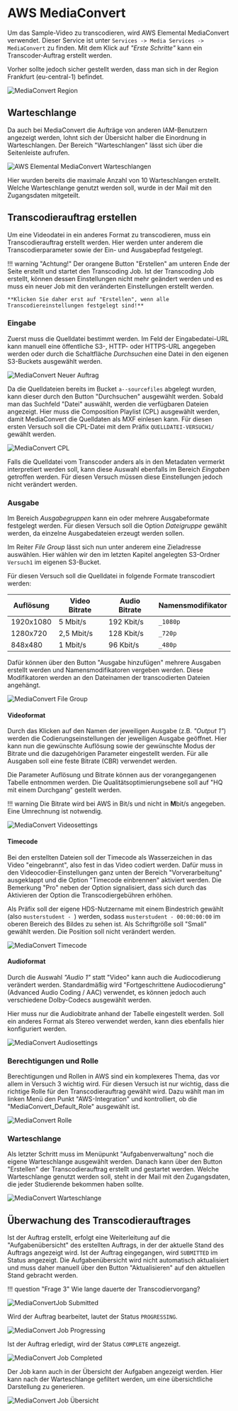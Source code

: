 # AWS MediaConvert

Um das Sample-Video zu transcodieren, wird AWS Elemental MediaConvert verwendet. Dieser Service ist unter `Services -> Media Services -> MediaConvert` zu finden. Mit dem Klick auf *"Erste Schritte"* kann ein Transcoder-Auftrag erstellt werden. 

Vorher sollte jedoch sicher gestellt werden, dass man sich in der Region Frankfurt (eu-central-1) befindet.

![MediaConvert Region](../assets/versuch1/mediaconvert_region.png)

## Warteschlange

Da auch bei MediaConvert die Aufträge von anderen IAM-Benutzern angezeigt werden, lohnt sich der Übersicht halber die Einordnung in Warteschlangen. Der Bereich "Warteschlangen" lässt sich über die Seitenleiste aufrufen.

![AWS Elemental MediaConvert Warteschlangen](../assets/versuch1/mediaconvert_queue.png)

Hier wurden bereits die maximale Anzahl von 10 Warteschlangen erstellt. Welche Warteschlange genutzt werden soll, wurde in der Mail mit den Zugangsdaten mitgeteilt.

## Transcodierauftrag erstellen

Um eine Videodatei in ein anderes Format zu transcodieren, muss ein Transcodierauftrag erstellt werden. Hier werden unter anderem die Transcodierparameter sowie der Ein- und Ausgabepfad festgelegt.

!!! warning "Achtung!"
    Der orangene Button "Erstellen" am unteren Ende der Seite erstellt und startet den Transcoding Job. Ist der Transcoding Job erstellt, können dessen Einstellungen nicht mehr geändert werden und es muss ein neuer Job mit den veränderten Einstellungen erstellt werden.

    **Klicken Sie daher erst auf "Erstellen", wenn alle Transcodiereinstellungen festgelegt sind!**

### Eingabe

Zuerst muss die Quelldatei bestimmt werden. Im Feld der Eingabedatei-URL kann manuell eine öffentliche S3-, HTTP- oder HTTPS-URL angegeben werden oder durch die Schaltfläche *Durchsuchen* eine Datei in den eigenen S3-Buckets ausgewählt werden. 

![MediaConvert Neuer Auftrag](../assets/versuch1/mediaconvert_new_job.png)

Da die Quelldateien bereits im Bucket `a--sourcefiles` abgelegt wurden, kann dieser durch den Button "Durchsuchen" ausgewählt werden. Sobald man das Suchfeld "Datei" auswählt, werden die verfügbaren Dateien angezeigt. Hier muss die Composition Playlist (CPL) ausgewählt werden, damit MediaConvert die Quelldaten als MXF einlesen kann. Für diesen ersten Versuch soll die CPL-Datei mit dem Präfix `QUELLDATEI-VERSUCH1/` gewählt werden.

![MediaConvert CPL](../assets/versuch1/mediaconvert_cpl.png)

Falls die Quelldatei vom Transcoder anders als in den Metadaten vermerkt interpretiert werden soll, kann diese Auswahl ebenfalls im Bereich *Eingaben* getroffen werden. Für diesen Versuch müssen diese Einstellungen jedoch nicht verändert werden.

### Ausgabe

Im Bereich *Ausgabegruppen* kann ein oder mehrere Ausgabeformate festgelegt werden. Für diesen Versuch soll die Option *Dateigruppe* gewählt werden, da einzelne Ausgabedateien erzeugt werden sollen.

Im Reiter *File Group* lässt sich nun unter anderem eine Zieladresse auswählen. Hier wählen wir den im letzten Kapitel angelegten S3-Ordner `Versuch1` im eigenen S3-Bucket.

Für diesen Versuch soll die Quelldatei in folgende Formate transcodiert werden:

| Auflösung | Video Bitrate | Audio Bitrate | Namensmodifikator |
| --------- | ------------- | ------------- | ----------------- |
| 1920x1080 | 5 Mbit/s      | 192 Kbit/s    | `_1080p`          |
| 1280x720  | 2,5 Mbit/s    | 128 Kbit/s    | `_720p`           |
| 848x480   | 1 Mbit/s      | 96 Kbit/s     | `_480p`           |

Dafür können über den Button "Ausgabe hinzufügen" mehrere Ausgaben erstellt werden und Namensmodifikatoren vergeben werden. Diese Modifikatoren werden an den Dateinamen der transcodierten Dateien angehängt.

![MediaConvert File Group](../assets/versuch1/mediaconvert_output.png)

#### Videoformat

Durch das Klicken auf den Namen der jeweiligen Ausgabe (z.B. *"Output 1"*) werden die Codierungseinstellungen der jeweiligen Ausgabe geöffnet. Hier kann nun die gewünschte Auflösung sowie der gewünschte Modus der Bitrate und die dazugehörigen Parameter eingestellt werden. Für alle Ausgaben soll eine feste Bitrate (CBR) verwendet werden.

Die Parameter Auflösung und Bitrate können aus der vorangegangenen Tabelle entnommen werden. Die Qualitätsoptimierungsebene soll auf "HQ mit einem Durchgang" gestellt werden.

!!! warning
    Die Bitrate wird bei AWS in Bit/s und nicht in **M**bit/s angegeben. Eine Umrechnung ist notwendig.

![MediaConvert Videosettings](../assets/versuch1/mediaconvert_video.png)

#### Timecode

Bei den erstellten Dateien soll der Timecode als Wasserzeichen in das Video "eingebrannt", also fest in das Video codiert werden. Dafür muss in den Videocodier-Einstellungen ganz unten der Bereich "Vorverarbeitung" ausgeklappt und die Option "Timecode einbrennen" aktiviert werden. Die Bemerkung "Pro" neben der Option signalisiert, dass sich durch das Aktivieren der Option die Transcodiergebühren erhöhen.

Als Präfix soll der eigene HDS-Nutzername mit einem Bindestrich gewählt (also `musterstudent - `) werden, sodass `musterstudent - 00:00:00:00` im oberen Bereich des Bildes zu sehen ist. Als Schriftgröße soll "Small" gewählt werden. Die Position soll nicht verändert werden. 

![MediaConvert Timecode](../assets/versuch1/mediaconvert_timecode.png)

#### Audioformat

Durch die Auswahl *"Audio 1"* statt "Video" kann auch die Audiocodierung verändert werden. Standardmäßig wird "Fortgeschrittene Audiocodierung" (Advanced Audio Coding / AAC) verwendet, es können jedoch auch verschiedene Dolby-Codecs ausgewählt werden.

Hier muss nur die Audiobitrate anhand der Tabelle eingestellt werden. Soll ein anderes Format als Stereo verwendet werden, kann dies ebenfalls hier konfiguriert werden.

![MediaConvert Audiosettings](../assets/versuch1/mediaconvert_audio.png)

### Berechtigungen und Rolle

Berechtigungen und Rollen in AWS sind ein komplexeres Thema, das vor allem in Versuch 3 wichtig wird. Für diesen Versuch ist nur wichtig, dass die richtige Rolle für den Transcodierauftrag gewählt wird. Dazu wählt man im linken Menü den Punkt "AWS-Integration" und kontrolliert, ob die "MediaConvert_Default_Role" ausgewählt ist.

![MediaConvert Rolle](../assets/versuch1/mediaconvert_role.png)

### Warteschlange

Als letzter Schritt muss im Menüpunkt "Aufgabenverwaltung" noch die eigene Warteschlange ausgewählt werden. Danach kann über den Button "Erstellen" der Transcodierauftrag erstellt und gestartet werden. Welche Warteschlange genutzt werden soll, steht in der Mail mit den Zugangsdaten, die jeder Studierende bekommen haben sollte.

![MediaConvert Warteschlange](../assets/versuch1/mediaconvert_job_queue.png)

## Überwachung des Transcodierauftrages

Ist der Auftrag erstellt, erfolgt eine Weiterleitung auf die "Aufgabenübersicht" des erstellten Auftrags, in der der aktuelle Stand des Auftrags angezeigt wird. Ist der Auftrag eingegangen, wird `SUBMITTED` im Status angezeigt. Die Aufgabenübersicht wird nicht automatisch aktualisiert und muss daher manuell über den Button "Aktualisieren" auf den aktuellen Stand gebracht werden.

!!! question "Frage 3"
    Wie lange dauerte der Transcodiervorgang?

![MediaConvertJob Submitted](../assets/versuch1/mediaconvert_job_submitted.png)

Wird der Auftrag bearbeitet, lautet der Status `PROGRESSING`.

![MediaConvert Job Progressing](../assets/versuch1/mediaconvert_job_progressing.png)

Ist der Auftrag erledigt, wird der Status `COMPLETE` angezeigt.

![MediaConvert Job Completed](../assets/versuch1/mediaconvert_job_complete.png)

Der Job kann auch in der Übersicht der Aufgaben angezeigt werden. Hier kann nach der Warteschlange gefiltert werden, um eine übersichtliche Darstellung zu generieren.

![MediaConvert Job Übersicht](../assets/versuch1/mediaconvert_job_overview.png)
